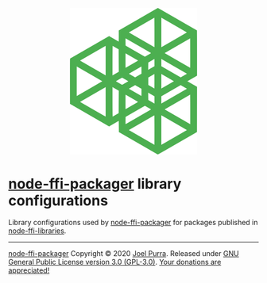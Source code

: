 <p align="center">
  <a href="https://github.com/node-ffi-packager"><img src="https://raw.githubusercontent.com/node-ffi-packager/resources/master/logotype/node-ffi-packager.svg?sanitize=true" alt="node-ffi-packager logotype, impossible cubes in green" width="256" border="0" /></a>
</p>

# [node-ffi-packager](https://github.com/node-ffi-packager) library configurations

Library configurations used by [node-ffi-packager](https://github.com/node-ffi-packager) for packages published in [node-ffi-libraries](https://github.com/node-ffi-libraries).

---

[node-ffi-packager](https://github.com/node-ffi-packager) Copyright &copy; 2020 [Joel Purra](https://joelpurra.com/). Released under [GNU General Public License version 3.0 (GPL-3.0)](https://www.gnu.org/licenses/gpl.html). [Your donations are appreciated!](https://joelpurra.com/donate/)

